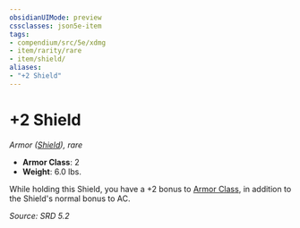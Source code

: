 ```yaml
---
obsidianUIMode: preview
cssclasses: json5e-item
tags:
- compendium/src/5e/xdmg
- item/rarity/rare
- item/shield/
aliases: 
- "+2 Shield"
---
```

# +2 Shield
*Armor ([Shield](compendium/items/shield-xphb.md)), rare*  

- **Armor Class**: 2
- **Weight**: 6.0 lbs.

While holding this Shield, you have a +2 bonus to [Armor Class](rules/variant-rules/armor-class-xphb.md), in addition to the Shield's normal bonus to AC.

*Source: SRD 5.2*
